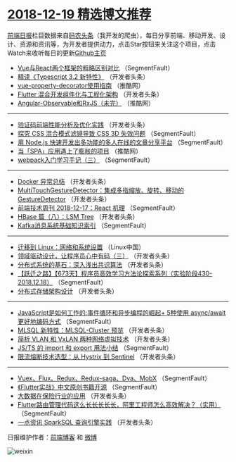 # [2018-12-19 精选博文推荐](https://toutiao.qdkfweb.cn/date/2018/12/19)

[前端日报](https://qdkfweb.cn/c/news)栏目数据来自[码农头条](https://toutiao.qdkfweb.cn/)（我开发的爬虫），每日分享前端、移动开发、设计、资源和资讯等，为开发者提供动力，点击Star按钮来关注这个项目，点击Watch来收听每日的更新[Github主页](https://github.com/kujian/frontendDaily)
* [Vue与React两个框架的粗略区别对比](https://toutiao.qdkfweb.cn/95049.html) （SegmentFault）
* [精读《Typescript 3.2 新特性》](https://toutiao.qdkfweb.cn/95060.html) （开发者头条）
* [vue-property-decorator使用指南](https://toutiao.qdkfweb.cn/95091.html) （推酷网）
* [Flutter 混合开发组件化与工程化架构](https://toutiao.qdkfweb.cn/95056.html) （开发者头条）
* [Angular-Observable和RxJS（未完）](https://toutiao.qdkfweb.cn/95090.html) （推酷网）

***
* [验证码前端性能分析及优化实践](https://toutiao.qdkfweb.cn/95063.html) （开发者头条）
* [探究 CSS 混合模式滤镜导致 CSS 3D 失效问题](https://toutiao.qdkfweb.cn/95044.html) （SegmentFault）
* [用 Node.js 快速开发出多功能的多人在线的文章分享平台](https://toutiao.qdkfweb.cn/95038.html) （SegmentFault）
* [当「SPA」应用遇上了膨胀的项目](https://toutiao.qdkfweb.cn/95088.html) （推酷网）
* [webpack入门学习手记（三）](https://toutiao.qdkfweb.cn/95040.html) （SegmentFault）

***
* [Docker 异常总结](https://toutiao.qdkfweb.cn/95051.html) （开发者头条）
* [MultiTouchGestureDetector：集成多指缩放、旋转、移动的 GestureDetector](https://toutiao.qdkfweb.cn/95062.html) （开发者头条）
* [前端技术周刊 2018-12-17：React 机理](https://toutiao.qdkfweb.cn/95041.html) （SegmentFault）
* [HBase 篇（八）：LSM Tree](https://toutiao.qdkfweb.cn/95052.html) （开发者头条）
* [Kafka消息系统基础知识索引](https://toutiao.qdkfweb.cn/95042.html) （SegmentFault）

***
* [迁移到 Linux：网络和系统设置](https://toutiao.qdkfweb.cn/95100.html) （Linux中国）
* [领域驱动设计，让程序员心中有码（三）](https://toutiao.qdkfweb.cn/95053.html) （开发者头条）
* [分布式系统的基石：深入浅出共识算法](https://toutiao.qdkfweb.cn/95064.html) （开发者头条）
* [【跃迁之路】【673天】程序员高效学习方法论探索系列（实验阶段430-2018.12.18）](https://toutiao.qdkfweb.cn/95043.html) （SegmentFault）
* [分布式存储架构设计](https://toutiao.qdkfweb.cn/95054.html) （开发者头条）

***
* [JavaScript是如何工作的:事件循环和异步编程的崛起+ 5种使用 async/await  更好地编码方式](https://toutiao.qdkfweb.cn/95033.html) （SegmentFault）
* [MLSQL 新特性：MLSQL-Cluster 预览](https://toutiao.qdkfweb.cn/95065.html) （开发者头条）
* [简析 VLAN 和 VxLAN 两种网络虚拟技术](https://toutiao.qdkfweb.cn/95055.html) （开发者头条）
* [JS/TS 的 import 和 export 用法小结](https://toutiao.qdkfweb.cn/95034.html) （SegmentFault）
* [限流熔断技术选型：从 Hystrix 到 Sentinel](https://toutiao.qdkfweb.cn/95066.html) （开发者头条）

***
* [Vuex、Flux、Redux、Redux-saga、Dva、MobX](https://toutiao.qdkfweb.cn/95045.html) （SegmentFault）
* [《Flutter实战》中文原创书籍开源](https://toutiao.qdkfweb.cn/95035.html) （SegmentFault）
* [大数据在保险行业的应用](https://toutiao.qdkfweb.cn/95067.html) （开发者头条）
* [Flutter路由管理代码这么长长长长长，阿里工程师怎么高效解决？（实用）](https://toutiao.qdkfweb.cn/95046.html) （SegmentFault）
* [一点资讯 SparkSQL 查询引擎实践](https://toutiao.qdkfweb.cn/95057.html) （开发者头条）

日报维护作者：[前端博客](https://qdkfweb.cn/) 和 [微博](https://qdkfweb.cn/go/weibo)

![weixin](https://user-images.githubusercontent.com/3055447/38468989-651132ac-3b80-11e8-8e6b-15122322a9d7.png)